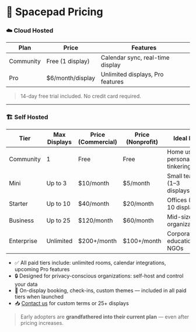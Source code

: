# 💸 Spacepad Pricing

### ☁️ Cloud Hosted

| Plan      | Price                 | Features                         |
| --------- | --------------------- | -------------------------------- |
| Community | Free (1 display)      | Calendar sync, real-time display |
| Pro       | $6/month/display      | Unlimited displays, Pro features |

> 14-day free trial included. No credit card required.

---

### 🏗️ Self Hosted

| Tier       | Max Displays | Price (Commercial) | Price (Nonprofit)  | Ideal For                     |
|------------|--------------|--------------------|--------------------|-------------------------------|
| Community  | 1            | Free               | Free               | Home use, personal tinkering  |
| Mini       | Up to 3      | $10/month          | $5/month           | Small teams (1–3 displays)    |
| Starter    | Up to 10     | $40/month          | $20/month          | Offices (4–10 displays)       |
| Business   | Up to 25     | $120/month         | $60/month          | Mid-sized organizations       |
| Enterprise | Unlimited    | $200+/month        | $100+/month        | Corporates, education, NGOs   |

* ✅ All paid tiers include: unlimited rooms, calendar integrations, upcoming Pro features
* 🔒 Designed for privacy-conscious organizations: self-host and control your data
* 💼 On-display booking, check-ins, custom themes — included in all paid tiers when launched
* 📥 [Contact us](mailto:support@spacepad.io) for custom terms or 25+ displays

> Early adopters are **grandfathered into their current plan** — even after pricing increases.